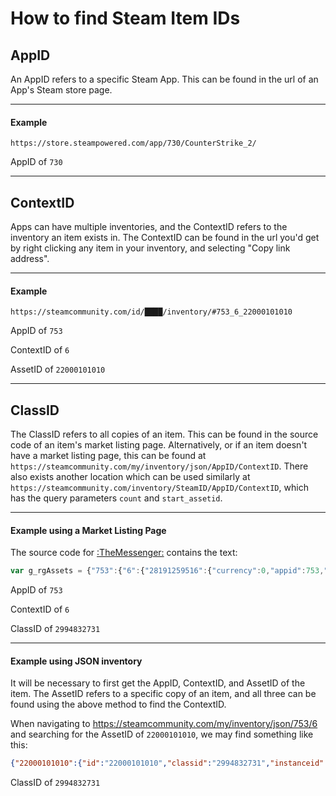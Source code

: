 # How to find Steam Item IDs

## AppID

An AppID refers to a specific Steam App.  This can be found in the url of an App's Steam store page.

---

#### Example

`https://store.steampowered.com/app/730/CounterStrike_2/`

AppID of `730`

---

## ContextID

Apps can have multiple inventories, and the ContextID refers to the inventory an item exists in.  The ContextID can be found in the url you'd get by right clicking any item in your inventory, and selecting "Copy link address".

---

#### Example

`https://steamcommunity.com/id/████/inventory/#753_6_22000101010` 

AppID of `753`

ContextID of `6` 

AssetID of `22000101010`

---

## ClassID

The ClassID refers to all copies of an item.  This can be found in the source code of an item's market listing page.  Alternatively, or if an item doesn't have a market listing page, this can be found at `https://steamcommunity.com/my/inventory/json/AppID/ContextID`.  There also exists another location which can be used similarly at `https://steamcommunity.com/inventory/SteamID/AppID/ContextID`, which has the query parameters `count` and `start_assetid`.

---

#### Example using a Market Listing Page

The source code for [:TheMessenger:](https://steamcommunity.com/market/listings/753/764790-%3ATheMessenger%3A) contains the text:

```javascript
var g_rgAssets = {"753":{"6":{"28191259516":{"currency":0,"appid":753,"contextid":"6","id":"28191259516","classid":"2994832731","instanceid":"0"
```

AppID of `753`

ContextID of `6` 

ClassID of `2994832731`

---

#### Example using JSON inventory

It will be necessary to first get the AppID, ContextID, and AssetID of the item.  The AssetID refers to a specific copy of an item, and all three can be found using the above method to find the ContextID.

When navigating to https://steamcommunity.com/my/inventory/json/753/6 and searching for the AssetID of `22000101010`, we may find something like this:

```json
{"22000101010":{"id":"22000101010","classid":"2994832731","instanceid":"0","amount":"1","hide_in_china":0,"pos":42},
```

ClassID of `2994832731`
